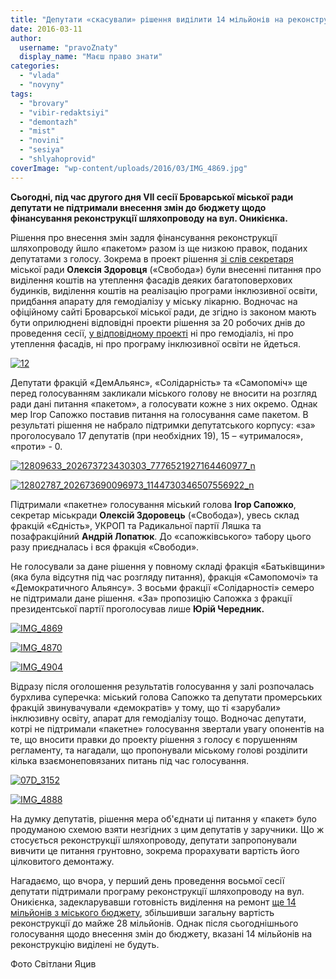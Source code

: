 ```yaml
---
title: "Депутати «скасували» рішення виділити 14 мільйонів на реконструкцію мосту на Торгмаш"
date: 2016-03-11
author: 
  username: "pravoZnaty"
  display_name: "Маєш право знати"
categories: 
  - "vlada"
  - "novyny"
tags: 
  - "brovary"
  - "vibir-redaktsiyi"
  - "demontazh"
  - "mist"
  - "novini"
  - "sesiya"
  - "shlyahoprovid"
coverImage: "wp-content/uploads/2016/03/IMG_4869.jpg"
---
```


**Сьогодні, під час другого дня VII сесії Броварської міської ради депутати не підтримали внесення змін до бюджету щодо фінансування реконструкції шляхопроводу на вул. Оникієнка.**

Рішення про внесення змін задля фінансування реконструкції шляхопроводу йшло «пакетом» разом із ще низкою правок, поданих депутатами з голосу. Зокрема в проект рішення [зі слів секретаря](https://www.facebook.com/permalink.php?story_fbid=202673740096968&id=100010630301645&pnref=story) міської ради **Олексія Здоровця** («Свобода») були внесенні питання про виділення коштів на утеплення фасадів деяких багатоповерхових будинків, виділення коштів на реалізацію програми інклюзивної освіти, придбання апарату для гемодіалізу у міську лікарню. Водночас на офіційному сайті Броварської міської ради, де згідно із законом мають бути оприлюднені відповідні проекти рішення за 20 робочих днів до проведення сесії, [у відповідному проекті](https://brovary-rada.gov.ua/proekt-r%D1%96shen-m%D1%96sko%D1%97-radi-pro-vnesennya-zm%D1%96n-do-r%D1%96shennya-brovarsko%D1%97-m%D1%96sko%D1%97-radi-v%D1%96d-12012016-roku-%E2%84%96) ні про гемодіаліз, ні про утеплення фасадів, ні про програму інклюзивної освіти не йдеться.

[![12](https://mpz.brovary.org/wp-content/uploads/2016/03/12-1.jpg)](https://mpz.brovary.org/wp-content/uploads/2016/03/12-1.jpg)

Депутати фракцій «ДемАльянс», «Солідарність» та «Самопоміч» ще перед голосуванням закликали міського голову не вносити на розгляд ради дані питання «пакетом», а голосувати кожне з них окремо. Однак мер Ігор Сапожко поставив питання на голосування саме пакетом. В результаті рішення не набрало підтримки депутатського корпусу: «за» проголосувало 17 депутатів (при необхідних 19), 15 – «утрималося», «проти» - 0.

[![12809633_202673723430303_7776521927164460977_n](https://mpz.brovary.org/wp-content/uploads/2016/03/12809633_202673723430303_7776521927164460977_n.jpg)](https://mpz.brovary.org/wp-content/uploads/2016/03/12809633_202673723430303_7776521927164460977_n.jpg)

[![12802787_202673690096973_1144730346507556922_n](https://mpz.brovary.org/wp-content/uploads/2016/03/12802787_202673690096973_1144730346507556922_n-1.jpg)](https://mpz.brovary.org/wp-content/uploads/2016/03/12802787_202673690096973_1144730346507556922_n-1.jpg)

Підтримали «пакетне» голосування міський голова **Ігор Сапожко**, секретар міськради **Олексій Здоровець** («Свобода»), увесь склад фракцій «Єдність», УКРОП та Радикальної партії Ляшка та позафракційний **Андрій Лопатюк**. До «сапожківського» табору цього разу приєдналась і вся фракція «Свободи».

Не голосували за дане рішення у повному складі фракція «Батьківщини» (яка була відсутня під час розгляду питання), фракція «Самопомочі» та «Демократичного Альянсу». З восьми фракції «Солідарності» семеро не підтримали дане рішення. «За» пропозицію Сапожка з фракції президентської партії проголосував лише **Юрій Чередник.**

[![IMG_4869](https://mpz.brovary.org/wp-content/uploads/2016/03/IMG_4869.jpg)](https://mpz.brovary.org/wp-content/uploads/2016/03/IMG_4869.jpg)

[![IMG_4870](https://mpz.brovary.org/wp-content/uploads/2016/03/IMG_4870.jpg)](https://mpz.brovary.org/wp-content/uploads/2016/03/IMG_4870.jpg)

[![IMG_4904](https://mpz.brovary.org/wp-content/uploads/2016/03/IMG_4904.jpg)](https://mpz.brovary.org/wp-content/uploads/2016/03/IMG_4904.jpg)

Відразу після оголошення результатів голосування у залі розпочалась бурхлива суперечка: міський голова Сапожко та депутати промерських фракцій звинувачували «демократів» у тому, що ті «зарубали» інклюзивну освіту, апарат для гемодіалізу тощо. Водночас депутати, котрі не підтримали «пакетне» голосування звертали увагу опонентів на те, що вносити правки до проекту рішення з голосу є порушенням регламенту, та нагадали, що пропонували міському голові розділити кілька взаємонеповязаних питань під час голосування.

[![07D_3152](https://mpz.brovary.org/wp-content/uploads/2016/03/07D_3152.jpg)](https://mpz.brovary.org/wp-content/uploads/2016/03/07D_3152.jpg)

[![IMG_4888](https://mpz.brovary.org/wp-content/uploads/2016/03/IMG_4888.jpg)](https://mpz.brovary.org/wp-content/uploads/2016/03/IMG_4888.jpg)

На думку депутатів, рішення мера об'єднати ці питання у «пакет» було продуманою схемою взяти незгідних з цим депутатів у заручники. Що ж стосується реконструкції шляхопроводу, депутати запропонували вивчити це питання грунтовно, зокрема прорахувати вартість його цілковитого демонтажу.

Нагадаємо, що вчора, у перший день проведення восьмої сесії депутати підтримали програму реконструкції шляхопроводу на вул. Оникієнка, задекларувавши готовність виділення на ремонт [ще 14 мільйонів з міського бюджету](https://mpz.brovary.org/deputaty-vydilyly-shhe-14-miljoniv-na-remont-mostu-na-torgmash/), збільшивши загальну вартість реконструкції до майже 28 мільйонів. Однак після сьогоднішнього голосування щодо внесення змін до бюджету, вказані 14 мільйонів на реконструкцію виділені не будуть.

Фото Світлани Яцив
